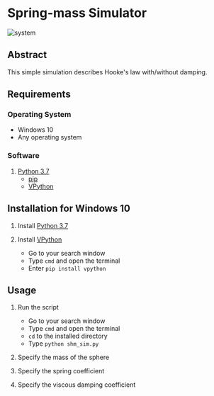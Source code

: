 # Spring-mass Simulator
![system](screenshots/spring-mass-sys.gif)

## Abstract
This simple simulation describes Hooke's law with/without damping.

## Requirements
### Operating System
- Windows 10 
- Any operating system

### Software 
1. [Python 3.7](https://www.python.org/ftp/python/3.7.7/python-3.7.7-amd64.exe)
   - [pip](https://pypi.org/project/pip/)
   - [VPython](https://vpython.org/)
  
## Installation for Windows 10
1. Install [Python 3.7](https://www.python.org/ftp/python/3.7.7/python-3.7.7-amd64.exe)

2. Install [VPython](https://vpython.org/presentation2018/install.html)
   - Go to your search window
   - Type `cmd` and open the terminal
   - Enter `pip install vpython`
   
## Usage
1. Run the script
   - Go to your search window
   - Type `cmd` and open the terminal
   - `cd` to the installed directory
   - Type `python shm_sim.py`
   
2. Specify the mass of the sphere

3. Specify the spring coefficient

4. Specify the viscous damping coefficient
